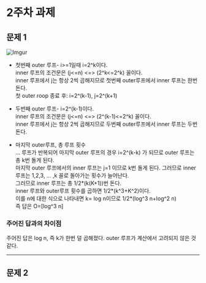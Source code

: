# 2주차 과제


## 문제 1  
![Imgur](https://imgur.com/OLW7s5E.png)   
* 첫번째 outer 루프- i>=1일때 i=2^k이다.  
inner 루프의 조건문은 (j<=n) <=> (2^k<=2^k) 꼴이다.  
inner 루프에서 j는 항상 2씩 곱해지므로 첫번째 outer루프에서 inner 루프는 한번 돈다.  
첫 outer roop 종료 후: i=2^(k-1), j=2^(k+1)  
* 두번째 outer 루프- i=2^(k-1)이다.  
inner 루프의 조건문은 (j<=n) <=> (2^(k-1)<=2^k) 꼴이다.  
inner 루프에서 j는 항상 2씩 곱해지므로 두번째 outer루프에서 inner 루프는 두번 돈다. 

* 마지막 outer루프, 총 루프 횟수  
… 루프가 반복되어 마지막 outer 루프의 경우 i=2^(k-k) 가 되므로 outer 루프는 총 k번 돌게 된다.  
마지막 outer 루프에서의 inner 루프는 j=1 이므로 k번 돌게 된다. 그러므로 inner 루프는 1,2,3, … ,k 꼴로 돌아가는 횟수가 늘어난다.  
그러므로 inner 루프는 총 1/2*(k(K+1))번 돈다.  
inner 루프와 outer루프 횟수를 곱하면 1/2*(k^3+K^2)이다.  
이를 n에 대한 식으로 나타내면 k= log n이므로 1/2*(log^3 n+log^2 n)  
즉 답은 O=[log^3 n]  

### 주어진 답과의 차이점  
주어진 답은 log n, 즉 k가 한번 덜 곱해졌다. outer 루프가 계산에서 고려되지 않은 것 같다. 

- - -  
## 문제 2
